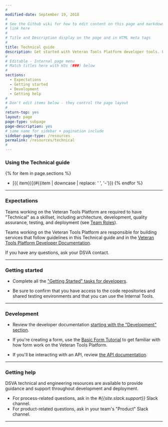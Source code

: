 ```yaml
---
#
modified-date: September 19, 2018
#
# See the Github wiki for how to edit content on this page and markdown styles you can use:
# link here
#
# Title and Description display on the page and in HTML meta tags
#
title: Technical guide
description: Get started with Veteran Tools Platform developer tools. Find technical resources, tools, and examples you can use throughout the <i>Digital Delivery</i> lifecycle.
#
# Editable - Internal page menu
# Match titles here with H3s (###) below
#
sections:
  - Expectations
  - Getting started
  - Development
  - Getting help
#
# Don't edit items below - they control the page layout
#
return-top: yes
layout: page
page-type: subpage
page-description: yes
# same name for sidebar + pagination include
sidebar-page-type: /resources
permalink: /resources/technical
#
---
```


### Using the Technical guide

{% for item in page.sections %}
* [{{ item}}](#{{item | downcase | replace: ' ', '-'}})
{% endfor %}

<hr>

### Expectations

Teams working on the Veteran Tools Platform are required to have "Technical" as a skillset, including architecture, development, quality assurance, testing, and deployment (see [Team Roles]({{site.baseurl}}/resources/more/team-structure#team-roles)).

Teams working on the Veteran Tools Platform are responsible for building services that follow guidelines in this Technical guide and in the <a href="https://department-of-veterans-affairs.github.io/va-digital-services-platform-docs/docs/vets-developer-docs/getting-started.html" target="_blank">Veteran Tools Platform Developer Documentation</a>.

If you have any questions, ask your DSVA contact.

<hr>


### Getting started

* Complete all the <a href="https://department-of-veterans-affairs.github.io/va-digital-services-platform-docs/docs/vets-developer-docs/getting-started.html#getting-started" target="_blank">"Getting Started" tasks for developers</a>.

* Be sure to confirm that you have access to the code repositories and shared testing environments and that you can use the Internal Tools.

<hr>

### Development

* Review the developer documentation <a href="https://department-of-veterans-affairs.github.io/va-digital-services-platform-docs/docs/vets-developer-docs/getting-started.html#development" target="_blank">starting with the "Development" section</a>.

* If you're creating a form, use the <a href="https://department-of-veterans-affairs.github.io/va-digital-services-platform-docs/docs/vets-developer-docs/vets-website/forms/form-tutorial.html" target="_blank">Basic Form Tutorial</a> to get familiar with how form work on the Veteran Tools Platform.

* If you'll be interacting with an API, review <a href="https://department-of-veterans-affairs.github.io/va-digital-services-platform-docs/docs/vets-developer-docs/vets-api/vets-api-readme.html" target="_blank">the API documentation</a>.

<hr>

### Getting help

DSVA technical and engineering resources are available to provide guidance and support throughout development and deployment.

* For process-related questions, ask in the *#{{site.slack.support}}* Slack channel.
* For product-related questions, ask in your team's "Product" Slack channel.

<hr>
